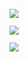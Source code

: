 ![](assets/Pasted%20image%2020240824224052.png)

![](assets/Pasted%20image%2020240824224112.png)


![](assets/Pasted%20image%2020240824224144.png)


